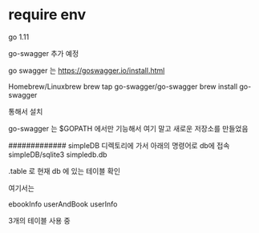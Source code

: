 # require env
go 1.11 


go-swagger 추가 예정 


go swagger 는 https://goswagger.io/install.html

Homebrew/Linuxbrew
brew tap go-swagger/go-swagger
brew install go-swagger

통해서 설치 

go-swagger 는 $GOPATH 에서만 기능해서 여기 말고 새로운 저장소를 만들었음 


#############
simpleDB 디렉토리에 가서 아래의 명령어로 db에 접속
simpleDB/sqlite3 simpledb.db

.table 로 현재 db 에 있는 테이블 확인 

여기서는 

ebookInfo    userAndBook  userInfo

3개의 테이블 사용 중 


